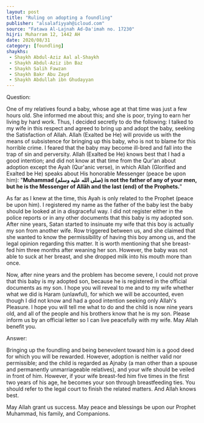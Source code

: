 ```yaml
---
layout: post
title: "Ruling on adopting a foundling"
publisher: "alsalafiyyah@icloud.com"
source: "Fatawa Al-Lajnah Ad-Da'imah no. 17230"
hijri: Muharram 12, 1442 AH
date: 2020/08/31
category: [foundling]
shaykhs: 
 - Shaykh Abdul-Aziz Aal al-Shaykh
 - Shaykh Abdul-Aziz ibn Baz
 - Shaykh Salih Fawzan
 - Shaykh Bakr Abu Zayd
 - Shaykh Abdullah ibn Ghudayyan
---
```


Question: 

One of my relatives found a baby, whose age at that time was just a few hours old. She informed me about this; and she is poor, trying to earn her living by hard work. Thus, I decided secretly to do the following: I talked to my wife in this respect and agreed to bring up and adopt the baby, seeking the Satisfaction of Allah. Allah (Exalted be He) will provide us with the means of subsistence for bringing up this baby, who is not to blame for this horrible crime. I feared that the baby may become ill-bred and fall into the trap of sin and perversity. Allah (Exalted be He) knows best that I had a good intention; and did not know at that time from the Qur'an about adoption except the Ayah (Qur'anic verse), in which Allah (Glorified and Exalted be He) speaks about His honorable Messenger (peace be upon him): "**Muhammad (صلى الله عليه وسلم) is not the father of any of your men, but he is the Messenger of Allâh and the last (end) of the Prophets.**"

As far as I knew at the time, this Ayah is only related to the Prophet (peace be upon him). I registered my name as the father of the baby lest the baby should be looked at in a disgraceful way. I did not register either in the police reports or in any other documents that this baby is my adopted son. After nine years, Satan started to insinuate my wife that this boy is actually my son from another wife. Row triggered between us, and she claimed that she wanted to know the permissibility of having this boy among us, and the legal opinion regarding this matter. It is worth mentioning that she breast-fed him three months after weaning her son. However, the baby was not able to suck at her breast, and she dropped milk into his mouth more than once. 

Now, after nine years and the problem has become severe, I could not prove that this baby is my adopted son, because he is registered in the official documents as my son. I hope you will reveal to me and to my wife whether what we did is Haram (unlawful), for which we will be accounted, even though I did not know and had a good intention seeking only Allah's Pleasure. I hope you will tell me what to do and the child is now nine years old, and all of the people and his brothers know that he is my son. Please inform us by an official letter so I can live peacefully with my wife. May Allah benefit you.

Answer:

Bringing up the foundling and being benevolent toward him is a good deed for which you will be rewarded. However, adoption is neither valid nor permissible; and the child is regarded as Ajnaby (a man other than a spouse and permanently unmarriageable relatives), and your wife should be veiled in front of him. However, if your wife breast-fed him five times in the first two years of his age, he becomes your son through breastfeeding ties. You should refer to the legal court to finish the related matters. And Allah knows best.

May Allah grant us success. May peace and blessings be upon our Prophet Muhammad, his family, and Companions.
